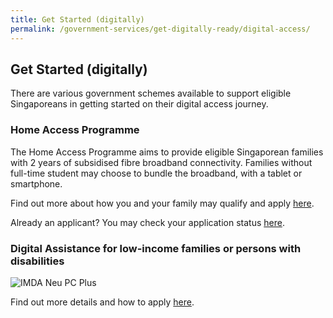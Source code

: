 ```yaml
---
title: Get Started (digitally)
permalink: /government-services/get-digitally-ready/digital-access/
---
```


## Get Started (digitally)

There are various government schemes available to support eligible Singaporeans in getting started on their digital access journey.

### Home Access Programme

The Home Access Programme aims to provide eligible Singaporean families with 2 years of subsidised fibre broadband connectivity. Families without full-time student may choose to bundle the broadband, with a tablet or smartphone.

Find out more about how you and your family may qualify and apply [here](https://www.imda.gov.sg/programme-listing/home-access).

Already an applicant? You may check your application status [here](https://eservice.imda.gov.sg/das/homepage).


### Digital Assistance for low-income families or persons with disabilities

![IMDA Neu PC Plus](https://www.imda.gov.sg/-/media/Imda/Images/Content/Programme/NEU-PC-Plus/NEU-PC-Plus-Infographic.png?h=auto&w=50%25&la=en&hash=DAF3D47454E6A041166E78E06DA5D257E6FC382D)

Find out more details and how to apply [here](https://www.imda.gov.sg/neupc).




